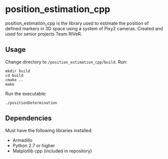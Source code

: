 # position_estimation_cpp

position_estimation_cpp is the library used to estimate the position of defined markers in 3D space using a system of Pixy2 cameras. Created and used for senior projects Team RIVeR.

## Usage

Change directory to `/position_estimation_cpp/build`. Run:
```
mkdir build
cd build
cmake ..
make
```
Run the executable:
```
./positionDetermination
```

## Dependencies

Must have the following libraries installed:
- Armadillo
- Python 2.7 or higher
- Matplotlib cpp (included in repository)